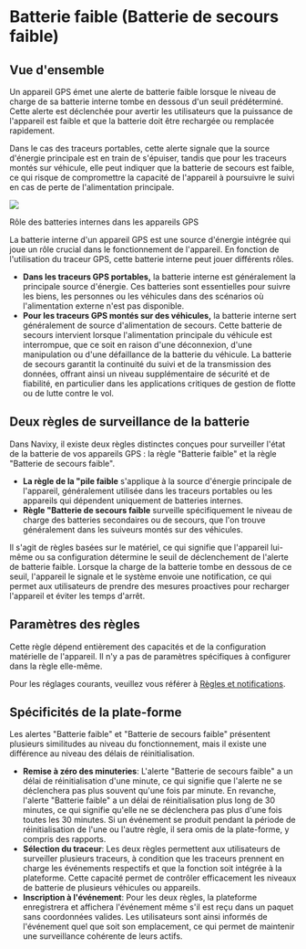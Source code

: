 # Batterie faible (Batterie de secours faible)

## Vue d'ensemble

Un appareil GPS émet une alerte de batterie faible lorsque le niveau de charge de sa batterie interne tombe en dessous d'un seuil prédéterminé. Cette alerte est déclenchée pour avertir les utilisateurs que la puissance de l'appareil est faible et que la batterie doit être rechargée ou remplacée rapidement.

Dans le cas des traceurs portables, cette alerte signale que la source d'énergie principale est en train de s'épuiser, tandis que pour les traceurs montés sur véhicule, elle peut indiquer que la batterie de secours est faible, ce qui risque de compromettre la capacité de l'appareil à poursuivre le suivi en cas de perte de l'alimentation principale.

![](https://squaregps.atlassian.net/wiki/images/icons/grey_arrow_down.png)

Rôle des batteries internes dans les appareils GPS

La batterie interne d'un appareil GPS est une source d'énergie intégrée qui joue un rôle crucial dans le fonctionnement de l'appareil. En fonction de l'utilisation du traceur GPS, cette batterie interne peut jouer différents rôles.

* **Dans les traceurs GPS portables,** la batterie interne est généralement la principale source d'énergie. Ces batteries sont essentielles pour suivre les biens, les personnes ou les véhicules dans des scénarios où l'alimentation externe n'est pas disponible.
* **Pour les traceurs GPS montés sur des véhicules,** la batterie interne sert généralement de source d'alimentation de secours. Cette batterie de secours intervient lorsque l'alimentation principale du véhicule est interrompue, que ce soit en raison d'une déconnexion, d'une manipulation ou d'une défaillance de la batterie du véhicule. La batterie de secours garantit la continuité du suivi et de la transmission des données, offrant ainsi un niveau supplémentaire de sécurité et de fiabilité, en particulier dans les applications critiques de gestion de flotte ou de lutte contre le vol.

## Deux règles de surveillance de la batterie

Dans Navixy, il existe deux règles distinctes conçues pour surveiller l'état de la batterie de vos appareils GPS : la règle "Batterie faible" et la règle "Batterie de secours faible".

* **La règle de la "pile faible** s'applique à la source d'énergie principale de l'appareil, généralement utilisée dans les traceurs portables ou les appareils qui dépendent uniquement de batteries internes.
* **Règle "Batterie de secours faible** surveille spécifiquement le niveau de charge des batteries secondaires ou de secours, que l'on trouve généralement dans les suiveurs montés sur des véhicules.

Il s'agit de règles basées sur le matériel, ce qui signifie que l'appareil lui-même ou sa configuration détermine le seuil de déclenchement de l'alerte de batterie faible. Lorsque la charge de la batterie tombe en dessous de ce seuil, l'appareil le signale et le système envoie une notification, ce qui permet aux utilisateurs de prendre des mesures proactives pour recharger l'appareil et éviter les temps d'arrêt.

## Paramètres des règles

Cette règle dépend entièrement des capacités et de la configuration matérielle de l'appareil. Il n'y a pas de paramètres spécifiques à configurer dans la règle elle-même.

Pour les réglages courants, veuillez vous référer à [Règles et notifications](../../../guide-de-litilizateur/regles-et-notifications.md).

## Spécificités de la plate-forme

Les alertes "Batterie faible" et "Batterie de secours faible" présentent plusieurs similitudes au niveau du fonctionnement, mais il existe une différence au niveau des délais de réinitialisation.

* **Remise à zéro des minuteries**: L'alerte "Batterie de secours faible" a un délai de réinitialisation d'une minute, ce qui signifie que l'alerte ne se déclenchera pas plus souvent qu'une fois par minute. En revanche, l'alerte "Batterie faible" a un délai de réinitialisation plus long de 30 minutes, ce qui signifie qu'elle ne se déclenchera pas plus d'une fois toutes les 30 minutes. Si un événement se produit pendant la période de réinitialisation de l'une ou l'autre règle, il sera omis de la plate-forme, y compris des rapports.
* **Sélection du traceur**: Les deux règles permettent aux utilisateurs de surveiller plusieurs traceurs, à condition que les traceurs prennent en charge les événements respectifs et que la fonction soit intégrée à la plateforme. Cette capacité permet de contrôler efficacement les niveaux de batterie de plusieurs véhicules ou appareils.
* **Inscription à l'événement**: Pour les deux règles, la plateforme enregistrera et affichera l'événement même s'il est reçu dans un paquet sans coordonnées valides. Les utilisateurs sont ainsi informés de l'événement quel que soit son emplacement, ce qui permet de maintenir une surveillance cohérente de leurs actifs.

